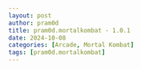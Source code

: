 ```yaml
---
layout: post
author: pram0d
title: pram0d.mortalkombat - 1.0.1
date: 2024-10-08
categories: [Arcade, Mortal Kombat]
tags: [pram0d.mortalkombat]
---
```



